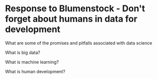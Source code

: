 # Response to Blumenstock - Don't forget about humans in data for development

What are some of the promises and pitfalls associated with data science 

What is big data?



What is machine learning?



What is human development?
